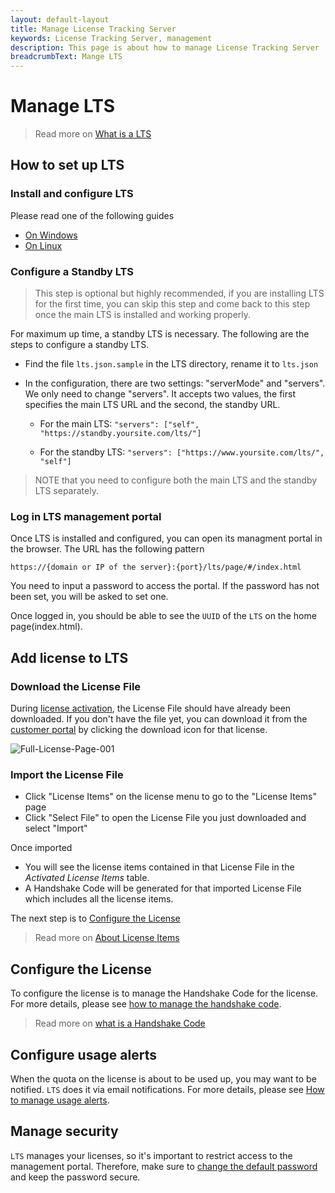 ```yaml
---
layout: default-layout
title: Manage License Tracking Server
keywords: License Tracking Server, management
description: This page is about how to manage License Tracking Server
breadcrumbText: Mange LTS
---
```


# Manage LTS

> Read more on [What is a LTS]({{site.about}}terms.html#license-tracking-server)

## How to set up LTS

### Install and configure LTS

Please read one of the following guides

* [On Windows]({{site.selfhosting}}ltsonwindows.html)
* [On Linux]({{site.selfhosting}}ltsonlinux.html)

### Configure a Standby LTS

> This step is optional but highly recommended, if you are installing LTS for the first time, you can skip this step and come back to this step once the main LTS is installed and working properly.

For maximum up time, a standby LTS is necessary. The following are the steps to configure a standby LTS.

* Find the file `lts.json.sample` in the LTS directory, rename it to `lts.json`

* In the configuration, there are two settings: "serverMode" and "servers". We only need to change "servers". It accepts two values, the first specifies the main LTS URL and the second, the standby URL.

  + For the main LTS: `"servers": ["self", "https://standby.yoursite.com/lts/"]`

  + For the standby LTS: `"servers": ["https://www.yoursite.com/lts/", "self"]`

> NOTE that you need to configure both the main LTS and the standby LTS separately.

### Log in LTS management portal

Once LTS is installed and configured, you can open its managment portal in the browser. The URL has the following pattern

``` 
https://{domain or IP of the server}:{port}/lts/page/#/index.html
```

You need to input a password to access the portal. If the password has not been set, you will be asked to set one.

Once logged in, you should be able to see the `UUID` of the `LTS` on the home page(index.html).

## Add license to LTS

### Download the License File

During [license activation]({{site.selfhosting}}index.html#activate-the-license), the License File should have already been downloaded. If you don't have the file yet, you can download it from the [customer portal](https://officecn.dynamsoft.com:808/customer/license/fullLicense) by clicking the download icon for that license.

![Full-License-Page-001]({{site.assets}}imgs/full-license-page-001.png)

### Import the License File

* Click "License Items" on the license menu to go to the "License Items" page
* Click "Select File" to open the License File you just downloaded and select "Import"

Once imported

* You will see the license items contained in that License File in the *Activated License Items* table.
* A Handshake Code will be generated for that imported License File which includes all the license items.

The next step is to [Configure the License](#configure-the-license)

> Read more on [About License Items]({{site.common}}licenseitems.html)

## Configure the License

To configure the license is to manage the Handshake Code for the license. For more details, please see [how to manage the handshake code]({{site.common}}handshakeCodes.html).

> Read more on [what is a Handshake Code]({{site.about}}terms.html#handshake-code)

## Configure usage alerts

When the quota on the license is about to be used up, you may want to be notified. `LTS` does it via email notifications. For more details, please see [How to manage usage alerts]({{site.common}}usagealerts.html).

## Manage security

`LTS` manages your licenses, so it's important to restrict access to the management portal. Therefore, make sure to [change the default password]({{site.selfhosting}}security.html#change-the-password) and keep the password secure.
